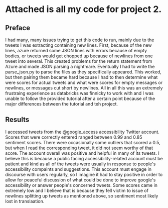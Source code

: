 # Attached is all my code for project 2.

## Preface
I had many, many issues trying to get this code to run, mainly due to the tweets I was extracting containing new lines. First, because of the new lines, azure returned some JSON lines with errors because of empty bodies, or tweets would get chopped up because of newlines from one tweet into several. This created problems for the return statement from Azure and made JSON parsing a nightmare. Eventually I had to write the parse_json.py to parse the files as they specifically appeared. This worked, but then pairing them became hard because I had to then determine what were scores for actual tweets and what were scores for empty messages or newlines, or messages cut short by newlines. All in all this was an extremely frustraing experience as databricks was finnicky to work with and I was unable to follow the provided tutorial after a certain point because of the major differences between the tutorial and teh project. 

## Results
I accessed tweets from the @google_access accessibility Twitter account. Scores that were correctly entered ranged between 0.99 and 0.85 sentiment scores. There were occasionally some outliers that scored a 0.5, but when I read the corresponding tweet, it did not seem worthy of that score. The account overall was positive and helpful in many of its tweets. I believe this is because a public facing accessibility-related account must be patient and kind as all of the tweets were usually in response to people's accessibility compaints and suggestions. This account must engage in discourse with users regularly, so I imagine it had to stay positive in order to allow for peaceful discussion of what could be done to improve google's accessibility or answer people's concerned tweets. Some scores came in extremely low and I believe that is because they fell victim to issue of newlines splitting up tweets as mentioned above, so sentiment most likely lost in translaation. 
